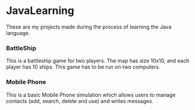 # JavaLearning

These are my projects made during the process of learning the Java language.

### BattleShip

This is a battleship game for two players. The map has size 10x10, and each player has 10 ships. This game has to be run on two computers.

### Mobile Phone

This is a basic Mobile Phone simulation which allows users to manage contacts (add, search, delete and use) and writes messages.
